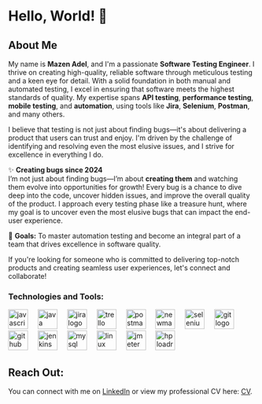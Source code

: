 # <h1>Hello, World! 👋</h1>

## About Me

My name is **Mazen Adel**, and I'm a passionate **Software Testing Engineer**. I thrive on creating high-quality, reliable software through meticulous testing and a keen eye for detail. With a solid foundation in both manual and automated testing, I excel in ensuring that software meets the highest standards of quality. My expertise spans **API testing**, **performance testing**, **mobile testing**, and **automation**, using tools like **Jira**, **Selenium**, **Postman**, and many others.

I believe that testing is not just about finding bugs—it's about delivering a product that users can trust and enjoy. I'm driven by the challenge of identifying and resolving even the most elusive issues, and I strive for excellence in everything I do.

✨ **Creating bugs since 2024**  
I’m not just about finding bugs—I’m about **creating them** and watching them evolve into opportunities for growth! Every bug is a chance to dive deep into the code, uncover hidden issues, and improve the overall quality of the product. I approach every testing phase like a treasure hunt, where my goal is to uncover even the most elusive bugs that can impact the end-user experience.

🎯 **Goals:** To master automation testing and become an integral part of a team that drives excellence in software quality.

If you're looking for someone who is committed to delivering top-notch products and creating seamless user experiences, let's connect and collaborate!

### Technologies and Tools:

<div align="left">
  <img src="https://cdn.jsdelivr.net/gh/devicons/devicon/icons/javascript/javascript-original.svg" height="40" alt="javascript logo"  />
  <img width="12" />
  <img src="https://cdn.jsdelivr.net/gh/devicons/devicon/icons/java/java-original.svg" height="40" alt="java logo"  />
  <img width="12" />
  <img src="https://cdn.simpleicons.org/jira/0052CC" height="40" alt="jira logo"  />
  <img width="12" />
  <img src="https://cdn.simpleicons.org/trello/0052CC" height="40" alt="trello logo"  />
  <img width="12" />
  <img src="https://skillicons.dev/icons?i=postman" height="40" alt="postman logo"  />
  <img width="12" />
  <img src="https://skillicons.dev/icons?i=newman" height="40" alt="newman logo" />
  <img width="12" />
  <img src="https://skillicons.dev/icons?i=selenium" height="40" alt="selenium logo"  />
  <img width="12" />
  <img src="https://skillicons.dev/icons?i=git" height="40" alt="git logo"  />
  <img width="12" />
  <img src="https://skillicons.dev/icons?i=github" height="40" alt="github logo"  />
  <img width="12" />
  <img src="https://skillicons.dev/icons?i=jenkins" height="40" alt="jenkins logo"  />
  <img width="12" />
  <img src="https://cdn.simpleicons.org/mysql/4479A1" height="40" alt="mysql logo"  />
  <img width="12" />
  <img src="https://cdn.jsdelivr.net/gh/devicons/devicon/icons/linux/linux-original.svg" height="40" alt="linux logo"  />
  <img width="12" />
  <img src="https://upload.wikimedia.org/wikipedia/commons/thumb/0/0e/JMeter_logo.svg/600px-JMeter_logo.svg.png" height="40" alt="jmeter logo" />
  <img width="12" />
  <img src="https://upload.wikimedia.org/wikipedia/commons/a/a6/HP_LoadRunner_logo.svg" height="40" alt="hp loadrunner logo" />
</div>

## <h2>Reach Out:</h2>
You can connect with me on [LinkedIn](https://www.linkedin.com/in/mazenadel23/) or view my professional CV here: [CV](https://drive.google.com/file/d/13QTKbQDh0PsGMFPj_cy7qA-yGhbeuWSl/view).
